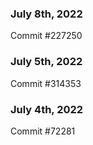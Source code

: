 ### July 8th, 2022

Commit #227250

### July 5th, 2022

Commit #314353


### July 4th, 2022

Commit #72281
